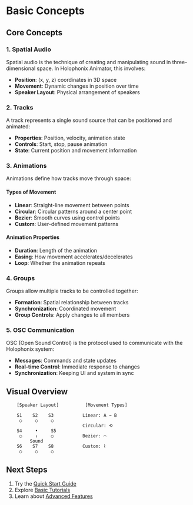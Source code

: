 # Basic Concepts

## Core Concepts

### 1. Spatial Audio

Spatial audio is the technique of creating and manipulating sound in three-dimensional space. In Holophonix Animator, this involves:

- **Position**: (x, y, z) coordinates in 3D space
- **Movement**: Dynamic changes in position over time
- **Speaker Layout**: Physical arrangement of speakers

### 2. Tracks

A track represents a single sound source that can be positioned and animated:

- **Properties**: Position, velocity, animation state
- **Controls**: Start, stop, pause animation
- **State**: Current position and movement information

### 3. Animations

Animations define how tracks move through space:

#### Types of Movement
- **Linear**: Straight-line movement between points
- **Circular**: Circular patterns around a center point
- **Bezier**: Smooth curves using control points
- **Custom**: User-defined movement patterns

#### Animation Properties
- **Duration**: Length of the animation
- **Easing**: How movement accelerates/decelerates
- **Loop**: Whether the animation repeats

### 4. Groups

Groups allow multiple tracks to be controlled together:

- **Formation**: Spatial relationship between tracks
- **Synchronization**: Coordinated movement
- **Group Controls**: Apply changes to all members

### 5. OSC Communication

OSC (Open Sound Control) is the protocol used to communicate with the Holophonix system:

- **Messages**: Commands and state updates
- **Real-time Control**: Immediate response to changes
- **Synchronization**: Keeping UI and system in sync

## Visual Overview

```
    [Speaker Layout]          [Movement Types]
    
    S1    S2    S3           Linear: A → B
     ○     ○     ○           
                             Circular: ⟲
    S4     •     S5          
     ○     ↓     ○           Bezier: ⌒
         Sound
    S6    S7    S8           Custom: ⌇
     ○     ○     ○
```

## Next Steps

1. Try the [Quick Start Guide](quick-start.md)
2. Explore [Basic Tutorials](../tutorials/basic-setup.md)
3. Learn about [Advanced Features](../user-guide/advanced-features.md)
